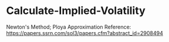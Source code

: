 # Calculate-Implied-Volatility
Newton's Method; Ploya Approximation
Reference: https://papers.ssrn.com/sol3/papers.cfm?abstract_id=2908494
